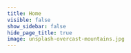 ```yaml
---
title: Home
visible: false
show_sidebar: false
hide_page_title: true
image: unsplash-overcast-mountains.jpg
---
```

